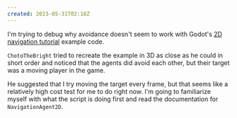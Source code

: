 ```yaml
---
created: 2023-05-31T02:18Z
---
```


I'm trying to debug why avoidance doesn't seem to work with Godot's [2D navigation tutorial](https://docs.godotengine.org/en/4.0/tutorials/navigation/navigation_introduction_2d.html) example code.

`ChotoTheBright` tried to recreate the example in 3D as close as he could in short order and noticed that the agents did avoid each other, but their target was a moving player in the game.

He suggested that I try moving the target every frame, but that seems like a relatively high cost test for me to do right now. I'm going to familiarize myself with what the script is doing first and read the documentation for `NavigationAgent2D`.

